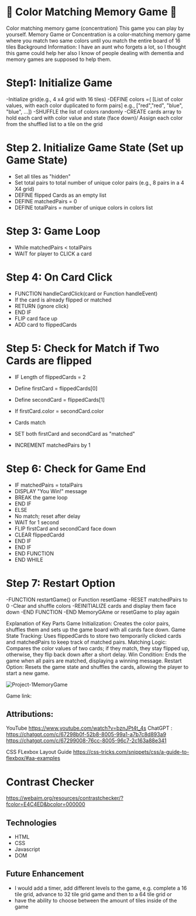 # 🧩 Color Matching Memory Game 🧩

 Color matching memory game (concentration)
 This game you can play by yourself. 
 Memory Game or Concentration is a color-matching memory game where you match two same colors until you match the entire board of 16 tiles
 Background Information: I have an aunt who forgets a lot, so I thought this game could help her
 also I know of people dealing with dementia and memory games are supposed to help them.
 
 # Step1: Initialize Game
 -Initialize grid(e.g., 4 x4 grid with 16 tiles)
 -DEFINE colors =( [List of color values, with each color duplicated to form pairs] e.g., ["red","red", "blue", "blue", ...])
 -SHUFFLE the list of colors randomly
 -CREATE cards array to hold each card with color value and state (face down)/ Assign each color from the shuffled list to a tile on the grid

# Step 2. Initialize Game State (Set up Game State)
- Set all tiles as "hidden"
- Set total pairs to total number of unique color pairs (e.g., 8 pairs in a 4 X4 grid)
-  DEFINE flipped Cards as an empty list
-  DEFINE matchedPairs = 0
-  DEFINE totalPairs = number of unique colors in colors list

# Step 3: Game Loop
-  While matchedPairs < totalPairs
- WAIT for player to CLICK a card

# Step 4: On Card Click
- FUNCTION handleCardClick(card or Function handleEvent)
- If the card is already flipped or matched
- RETURN (ignore click)
- END IF
- FLIP card face up
- ADD card to flippedCards

# Step 5: Check for Match if Two Cards are flipped
- IF Length of flippedCards = 2
- Define firstCard = flippedCards[0]
- Define secondCard = flippedCards[1]

- If firstCard.color = secondCard.color
- Cards match
-  SET both firstCard and secondCard as "matched"
- INCREMENT matchedPairs by 1

# Step 6: Check for Game End
- IF matchedPairs = totalPairs
- DISPLAY "You Win!" message
 - BREAK the game loop
- END IF
- ELSE
- No match; reset after delay
 - WAIT for 1 second
- FLIP firstCard and secondCard face down
 - CLEAR flippedCardd
 - END IF
- END IF
- END FUNCTION
- END WHILE

 # Step 7: Restart Option
 -FUNCTION restartGame() or Function resetGame
 -RESET matchedPairs to 0
 -Clear and shuffle colors
 -REINITIALIZE cards and display them face down
 -END FUNCTION
 -END MemoryGAme or resetGame to play again

Explanation of Key Parts
Game Initialization: Creates the color pairs, shuffles them and sets up the game board with all cards face down.
Game State Tracking: Uses flippedCards to store two temporarily clicked cards and matchedPairs to keep track of matched pairs.
Matching Logic: Compares the color values of two cards; if they match, they stay flipped up, otherwise, they flip back down after a short delay.
Win Condition: Ends the game when all pairs are matched, displaying a winning message.
Restart Option: Resets the game state and shuffles the cards, allowing the player to start a new game.

![Project-1MemoryGame](https://github.com/user-attachments/assets/5f9a3a17-7e53-4657-949f-f3458a5fe878)


Game link:

## Attributions: 
YouTube https://www.youtube.com/watch?v=bznJPt4t_4s
ChatGPT :
https://chatgpt.com/c/67298b0f-52b8-8005-99a1-a7b7c8d893a9
https://chatgpt.com/c/67299008-76cc-8005-96c7-2c163a88e341

CSS FLexbox Layout Guide https://css-tricks.com/snippets/css/a-guide-to-flexbox/#aa-examples

# Contrast Checker
https://webaim.org/resources/contrastchecker/?fcolor=E4C4ED&bcolor=000000

## Technologies
- HTML
- CSS
- Javascript
- DOM

## Future Enhancement
- I would add a timer, add different levels to the game, e.g. complete a 16 tile grid, advance to 32 tile grid game and then to a 64 tile grid or
- have the ability to choose between the amount of tiles inside of the game 

